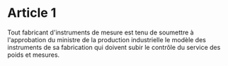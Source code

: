 # Article 1

Tout fabricant d'instruments de mesure est tenu de soumettre à l'approbation du ministre de la production industrielle le modèle des instruments de sa fabrication qui doivent subir le contrôle du service des poids et mesures.
